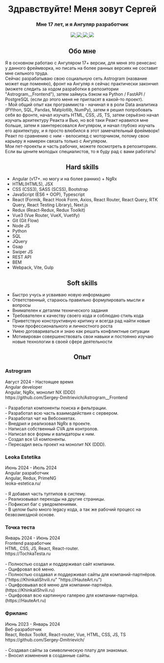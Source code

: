 <div id="header" align="center">
  <h1>Здравствуйте! Меня зовут Сергей</h1>
  <h3>Мне 17 лет, и я Ангуляр разработчик</h3>
</div>
<div id="socials" align="center">
<a href="https://vk.com/sergey_glazunov_07">
  <img src="https://img.shields.io/badge/VK-blue?style=for-the-badge&logo=VK&logoColor=white">
</a>

<a href="https://krasnodar.hh.ru/resume/d1bd0af2ff0cfe0cea0039ed1f576f66305571">
  <img src="https://img.shields.io/badge/HH-red?style=for-the-badge&logo=HH&logoColor=white">
</a>

<a href="https://career.habr.com/sergeyskvortsov123">
  <img src="https://img.shields.io/badge/Habr-blue?style=for-the-badge&logo=Habr&logoColor=white">
</a>

<a href="https://t.me/Mr_Glaz_programmer">
  <img src="https://img.shields.io/badge/Telegram-blue?style=for-the-badge&logo=Telegram&logoColor=white">
</a>
</div>
<div id="header" align="center">
  <h2>Обо мне</h2>
</div>
Я в основном работаю с Ангуляром 17+ версии, для меня это ренесанс у данного фреймворка, но писать на более ранных версиях не составит мне сильного труда.<br>
Сейчас разрабатываю свою социальную сеть Astrogram (название может еще поменяю), фронт на Ангуляр я сейчас практически закончил (можете следить за ходом разработки в репозитории "Astrogram__Frontend"), затем займусь бэком на Python / FastAPI / PostgreSQL (если до этого меня не пригласят в какой-то проект).<br>
- Мой общий опыт как программиста - начинал я в роли Data аналитика (PYthon, SQL, Pandas, Matplotlib, NumPy), затем я решил попробовать себя во фронте, начал изучать HTML, CSS, JS, TS, затем серьёзно начал изучать архитектуру Реакта и Вью, но всё таки Реакт нравился мне больше, затем я заинтересовался Ангуляром, и начал глубоко изучать его архитектуру, и я просто влюбился в этот замечательный фреймворк! Реакт по сравнению с ним - велосипед с моторчиком, потому свою карьеру я намерен связать только с Ангуляром. <br>
Мои пет-проекты и часть рабочих, можете посмотреть в репозиториях.<br>
Если вы цените молодых специалистов, то я буду рад с вами работать! <br>
<div id="header" align="center">
  <h2>Hard skills</h2>
</div>

- Angular (v17+. но могу и на более ранних) + NgRx
- HTML(HTML5), JSX
- CSS (CSS3), SASS (SCSS), Bootstrap
- JavaScript (ES6 + OOP), Typescript
- React (Formik, React Hook Form, Axios, React Router, React Query, RTK Query, React Testing Library), Next.js
- Redux (React-Redux, Redux Toolkit)
- Vue3 (Vue Router, VueX, Vuetify)
- Git (Git Flow)
- Node JS
- Python
- SQL
- JQuery
- Gsap
- Swiper JS
- REST API
- BEM
- Webpack, Vite, Gulp

<div id="header" align="center">
  <h2>Soft skills</h2>
</div>

- Быстро учусь и усваиваю новую информацию
- Ответственный, стараюсь правильно формулировать мысли и вопросы
- Внимателен к деталям технического задания
- Требователен к качеству своего кода и соблюдаю стиль кода
- Приветствую конструктивную критику и всегда рад найти новые точки профессионального и личностного роста
- Умею договариваться и знаю как решать конфликтные ситуации
- Мотивирован совершенствовать свои навыки и постоянно изучаю новые технологии в своей сфере деятельности

<div id="header" align="center">
  <h2>Опыт</h2>
</div>

<h3>Astrogram</h3>
Август 2024 - Настоящее время <br>
Angular developer <br>
Angular, NgRx, монолит NX (DDD) <br>
https://github.com/Sergey-Dmitrievich/Astrogram__Frontend <br> <br>
- Разработал компоненты поиска и фильтрации. <br>
- Разработал всю часть взаимодействия с сервером. <br>
- Разработал чат на Вебсоккетах. <br>
- Внедрил и реализовал NgRx в проекте. <br>
- Написал собственный CVA для контролов. <br>
- Написал все формы и валидаторы к ним. <br>
- Создал все UI компоненты. <br>
- Пересадил весь проект на монолит NX (DDD). <br>

<h3>Leoka Estetika</h3>
Июнь 2024 - Июль 2024 <br>
Angular разработчик <br>
Angular, Redux, PrimeNG <br>
leoka-estetica.ru/ <br> <br>
- Я добавил часть тултипов в систему. <br>
- Реализовывал переходы на другие страницы. <br>
- Пофиксил баг с уведомлениями. <br>
- В целом было много legacy кода, а так же рабочий процесс на безвозмездной основе. <br>

<h3>Точка теста</h3>
Январь 2024 - Июнь 2024 <br>
Frontend разработчик <br>
HTML, CSS, JS, React, React-router. <br>
https://TochkaTesta.ru <br> <br>
- Полностью создал и поддерживал сайт компании. <br>
- Оцифровал всё меню. <br>
- Полностью создавал и поддерживал сайты для компаний-партнёров.("https://KhinkaliShvili.ru" "https://HauteArt.ru") <br>
- Оцифровывал всё меню для компании-партнёра.(https://KhinkaliShvili.ru) <br>
- Оцифровал всю картинную галерею для компании-партнёра. (https://HauteArt.ru) <br>

<h3>Фриланс</h3>
Июнь 2023 - Январь 2024 <br>
Веб-разработчик <br>
React, Redux Toolkit, React-router, Vue, HTML, CSS, JS, TS <br>
https://github.com/Sergey-Dmitrievich/ <br> <br>
- Создавал сайты за символическую плату для знакомых. <br>
- Вносил изменения в созданные сайты. <br>

<!---
Sergey-Dmitrievich/Sergey-Dmitrievich is a ✨ special ✨ repository because its `README.md` (this file) appears on your GitHub profile.
You can click the Preview link to take a look at your changes.
--->
